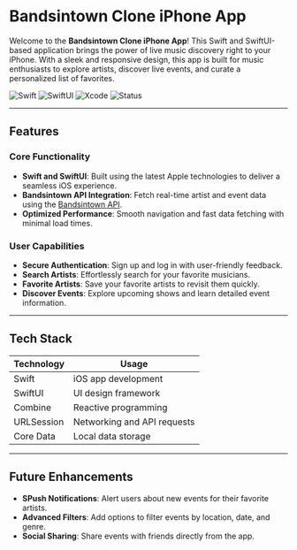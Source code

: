 # Bandsintown Clone iPhone App

Welcome to the **Bandsintown Clone iPhone App**! This Swift and SwiftUI-based application brings the power of live music discovery right to your iPhone. With a sleek and responsive design, this app is built for music enthusiasts to explore artists, discover live events, and curate a personalized list of favorites.

![Swift](https://img.shields.io/badge/Swift-5.7-orange) ![SwiftUI](https://img.shields.io/badge/SwiftUI-3.0-brightgreen) ![Xcode](https://img.shields.io/badge/Xcode-14.0-blue) ![Status](https://img.shields.io/badge/Status-Active-brightgreen)

---

## Features

### Core Functionality
- **Swift and SwiftUI**: Built using the latest Apple technologies to deliver a seamless iOS experience.
- **Bandsintown API Integration**: Fetch real-time artist and event data using the [Bandsintown API](https://help.artists.bandsintown.com/en/articles/9186477-api-documentation).
- **Optimized Performance**: Smooth navigation and fast data fetching with minimal load times.

### User Capabilities
- **Secure Authentication**: Sign up and log in with user-friendly feedback.
- **Search Artists**: Effortlessly search for your favorite musicians.
- **Favorite Artists**: Save your favorite artists to revisit them quickly.
- **Discover Events**: Explore upcoming shows and learn detailed event information.

---

## Tech Stack

| **Technology**   | **Usage**                       |
|-------------------|---------------------------------|
| Swift            | iOS app development            |
| SwiftUI          | UI design framework            |
| Combine          | Reactive programming           |
| URLSession       | Networking and API requests    |
| Core Data        | Local data storage             |

---

## Future Enhancements
- **SPush Notifications**: Alert users about new events for their favorite artists.
- **Advanced Filters**: Add options to filter events by location, date, and genre.
- **Social Sharing**: Share events with friends directly from the app.



